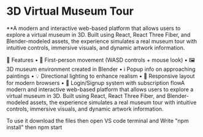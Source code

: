 # 3D Virtual Museum Tour

**A modern and interactive web-based platform that allows users to explore a virtual museum in 3D. Built using React, React Three Fiber, and Blender-modeled assets, the experience simulates a real museum tour with intuitive controls, immersive visuals, and dynamic artwork information.

🚀 Features
	•	🧭 First-person movement (WASD controls + mouse look)
	•	🖼️ 3D museum environment created in Blender
	•	ℹ️ Popup info on approaching paintings
	•	💡 Directional lighting to enhance realism
	•	📱 Responsive layout for modern browsers
	•	🔐 Login/Signup system with subscription flowA modern and interactive web-based platform that allows users to explore a virtual museum in 3D. Built using React, React Three Fiber, and Blender-modeled assets, the experience simulates a real museum tour with intuitive controls, immersive visuals, and dynamic artwork information.


 To use it download the files
then open VS code terminal and Write "npm install"
then npm start


